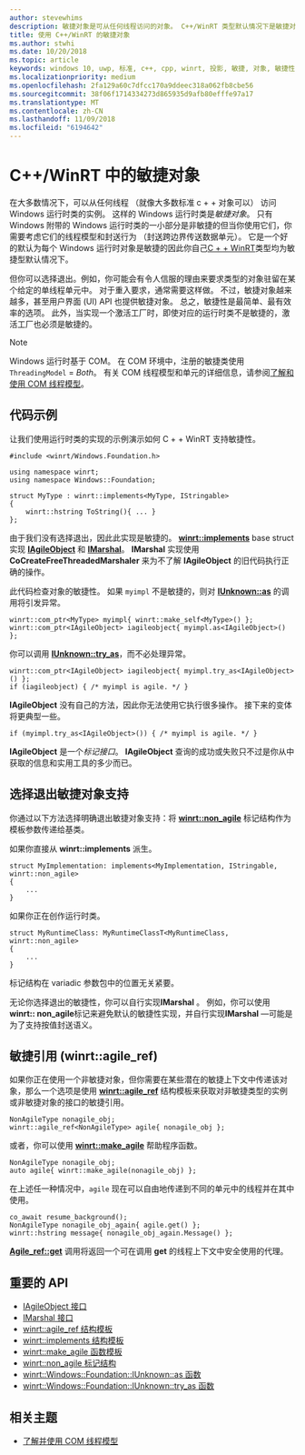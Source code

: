 ```yaml
---
author: stevewhims
description: 敏捷对象是可从任何线程访问的对象。 C++/WinRT 类型默认情况下是敏捷对象，但你可以选择退出。
title: 使用 C++/WinRT 的敏捷对象
ms.author: stwhi
ms.date: 10/20/2018
ms.topic: article
keywords: windows 10, uwp, 标准, c++, cpp, winrt, 投影, 敏捷, 对象, 敏捷性, IAgileObject
ms.localizationpriority: medium
ms.openlocfilehash: 2fa129a60c7dfcc170a9ddeec318a062fb8cbe56
ms.sourcegitcommit: 38f06f1714334273d865935d9afb80efffe97a17
ms.translationtype: MT
ms.contentlocale: zh-CN
ms.lasthandoff: 11/09/2018
ms.locfileid: "6194642"
---
```

# <a name="agile-objects-in-cwinrt"></a>C++/WinRT 中的敏捷对象

在大多数情况下，可以从任何线程 （就像大多数标准 c + + 对象可以） 访问 Windows 运行时类的实例。 这样的 Windows 运行时类是*敏捷对象*。 只有 Windows 附带的 Windows 运行时类的一小部分是非敏捷的但当你使用它们，你需要考虑它们的线程模型和封送行为 （封送跨边界传送数据单元）。 它是一个好的默认为每个 Windows 运行时对象是敏捷的因此你自己[C + + WinRT](/windows/uwp/cpp-and-winrt-apis/intro-to-using-cpp-with-winrt)类型均为敏捷型默认情况下。

但你可以选择退出。例如，你可能会有令人信服的理由来要求类型的对象驻留在某个给定的单线程单元中。 对于重入要求，通常需要这样做。 不过，敏捷对象越来越多，甚至用户界面 (UI) API 也提供敏捷对象。 总之，敏捷性是最简单、最有效率的选项。 此外，当实现一个激活工厂时，即使对应的运行时类不是敏捷的，激活工厂也必须是敏捷的。

> [!NOTE]
> Windows 运行时基于 COM。 在 COM 环境中，注册的敏捷类使用 `ThreadingModel` = *Both*。 有关 COM 线程模型和单元的详细信息，请参阅[了解和使用 COM 线程模型](https://msdn.microsoft.com/library/ms809971)。

## <a name="code-examples"></a>代码示例

让我们使用运行时类的实现的示例演示如何 C + + WinRT 支持敏捷性。

```cppwinrt
#include <winrt/Windows.Foundation.h>

using namespace winrt;
using namespace Windows::Foundation;

struct MyType : winrt::implements<MyType, IStringable>
{
    winrt::hstring ToString(){ ... }
};
```

由于我们没有选择退出，因此此实现是敏捷的。 [**winrt::implements**](/uwp/cpp-ref-for-winrt/implements) base struct 实现 [**IAgileObject**](https://msdn.microsoft.com/library/windows/desktop/hh802476) 和 [**IMarshal**](/windows/desktop/api/objidl/nn-objidl-imarshal)。 **IMarshal** 实现使用 **CoCreateFreeThreadedMarshaler** 来为不了解 **IAgileObject** 的旧代码执行正确的操作。

此代码检查对象的敏捷性。 如果 `myimpl` 不是敏捷的，则对 [**IUnknown::as**](/uwp/cpp-ref-for-winrt/windows-foundation-iunknown#iunknownas-function) 的调用将引发异常。

```cppwinrt
winrt::com_ptr<MyType> myimpl{ winrt::make_self<MyType>() };
winrt::com_ptr<IAgileObject> iagileobject{ myimpl.as<IAgileObject>() };
```

你可以调用 [**IUnknown::try_as**](/uwp/cpp-ref-for-winrt/windows-foundation-iunknown#iunknowntryas-function)，而不必处理异常。

```cppwinrt
winrt::com_ptr<IAgileObject> iagileobject{ myimpl.try_as<IAgileObject>() };
if (iagileobject) { /* myimpl is agile. */ }
```

**IAgileObject** 没有自己的方法，因此你无法使用它执行很多操作。 接下来的变体将更典型一些。

```cppwinrt
if (myimpl.try_as<IAgileObject>()) { /* myimpl is agile. */ }
```

**IAgileObject** 是一个*标记接口*。 **IAgileObject** 查询的成功或失败只不过是你从中获取的信息和实用工具的多少而已。

## <a name="opting-out-of-agile-object-support"></a>选择退出敏捷对象支持

你通过以下方法选择明确退出敏捷对象支持：将 [**winrt::non_agile**](/uwp/cpp-ref-for-winrt/non_agile) 标记结构作为模板参数传递给基类。

如果你直接从 **winrt::implements** 派生。

```cppwinrt
struct MyImplementation: implements<MyImplementation, IStringable, winrt::non_agile>
{
    ...
}
```

如果你正在创作运行时类。

```cppwinrt
struct MyRuntimeClass: MyRuntimeClassT<MyRuntimeClass, winrt::non_agile>
{
    ...
}
```

标记结构在 variadic 参数包中的位置无关紧要。

无论你选择退出的敏捷性，你可以自行实现**IMarshal** 。 例如，你可以使用**winrt:: non_agile**标记来避免默认的敏捷性实现，并自行实现**IMarshal** &mdash;可能是为了支持按值封送语义。

## <a name="agile-references-winrtagileref"></a>敏捷引用 (winrt::agile_ref)

如果你正在使用一个非敏捷对象，但你需要在某些潜在的敏捷上下文中传递该对象，那么一个选项是使用 [**winrt::agile_ref**](/uwp/cpp-ref-for-winrt/agile-ref) 结构模板来获取对非敏捷类型的实例或非敏捷对象的接口的敏捷引用。

```cppwinrt
NonAgileType nonagile_obj;
winrt::agile_ref<NonAgileType> agile{ nonagile_obj };
```

或者，你可以使用 [**winrt::make_agile**](/uwp/cpp-ref-for-winrt/make-agile) 帮助程序函数。

```cppwinrt
NonAgileType nonagile_obj;
auto agile{ winrt::make_agile(nonagile_obj) };
```

在上述任一种情况中，`agile` 现在可以自由地传递到不同的单元中的线程并在其中使用。

```cppwinrt
co_await resume_background();
NonAgileType nonagile_obj_again{ agile.get() };
winrt::hstring message{ nonagile_obj_again.Message() };
```

[**Agile_ref::get**](/uwp/cpp-ref-for-winrt/agile-ref#agilerefget-function) 调用将返回一个可在调用 **get** 的线程上下文中安全使用的代理。

## <a name="important-apis"></a>重要的 API

* [IAgileObject 接口](https://msdn.microsoft.com/library/windows/desktop/hh802476)
* [IMarshal 接口](https://docs.microsoft.com/previous-versions/windows/embedded/ms887993)
* [winrt::agile_ref 结构模板](/uwp/cpp-ref-for-winrt/agile-ref)
* [winrt::implements 结构模板](/uwp/cpp-ref-for-winrt/implements)
* [winrt::make_agile 函数模板](/uwp/cpp-ref-for-winrt/make-agile)
* [winrt::non_agile 标记结构](/uwp/cpp-ref-for-winrt/non_agile)
* [winrt::Windows::Foundation::IUnknown::as 函数](/uwp/cpp-ref-for-winrt/windows-foundation-iunknown#iunknownas-function)
* [winrt::Windows::Foundation::IUnknown::try_as 函数](/uwp/cpp-ref-for-winrt/windows-foundation-iunknown#iunknowntryas-function)

## <a name="related-topics"></a>相关主题

* [了解并使用 COM 线程模型](https://msdn.microsoft.com/library/ms809971)
